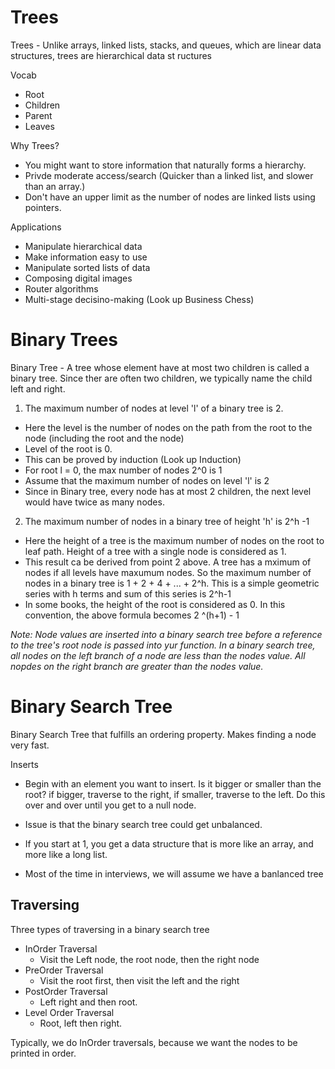 # Trees

Trees - Unlike arrays, linked lists, stacks, and queues, which are linear data structures, trees are hierarchical data st ructures

Vocab
- Root
- Children
- Parent
- Leaves

Why Trees?
- You might want to store information that naturally forms a hierarchy.
- Privde moderate access/search (Quicker than a linked list, and slower than an array.)
- Don't have an upper limit as the number of nodes are linked lists using pointers.


Applications
- Manipulate hierarchical data
- Make information easy to use
- Manipulate sorted lists of data
- Composing digital images
- Router algorithms
- Multi-stage decisino-making (Look up Business Chess)


# Binary Trees
Binary Tree - A tree whose element have at most two children is called a binary tree. Since ther are often two children, we typically name the child left and right.

1. The maximum number of nodes at level 'l' of a binary tree is 2.
- Here the level is the number of nodes on the path from the root to the node (including the root and the node)
- Level of the root is 0.
- This can be proved by induction (Look up Induction)
- For root l = 0, the max number of nodes 2^0 is 1
- Assume that the maximum number of nodes on level 'l' is 2
- Since in Binary tree, every node has at most 2 children, the next level would have twice as many nodes.

2. The maximum number of nodes in a binary tree of height 'h' is 2^h -1
- Here the height of a tree is the maximum number of nodes on the root to leaf path. Height of a tree with a single node is considered as 1.
- This result ca be derived from point 2 above. A tree has a mximum of nodes if all levels have maxumum nodes. So the maximum number of nodes in a binary tree is 1 + 2 + 4 + ... + 2^h. This is a simple geometric series with h terms and sum of this series is 2^h-1
- In some books, the height of the root is considered as 0. In this convention, the above formula becomes 2 ^(h+1) - 1


*Note: Node values are inserted into a binary search tree before a reference to the tree's root node is passed into yur function. In a binary search tree, all nodes on the left branch of a node are less than the nodes value. All nopdes on the right branch are greater than the nodes value.*


# Binary Search Tree
Binary Search Tree that fulfills an ordering property. Makes finding a node very fast.

Inserts
- Begin with an element you want to insert.  Is it bigger or smaller than the root? if bigger, traverse to the right, if smaller, traverse to the left. Do this over and over until you get to a null node.
- Issue is that the binary search tree could get unbalanced.
- If you start at 1, you get a data structure that is more like an array, and more like a long list.

- Most of the time in interviews, we will assume we have a banlanced tree

## Traversing


Three types of traversing in a binary search tree
- InOrder Traversal
    - Visit the Left node, the root node, then the right node
- PreOrder Traversal
     - Visit the root first, then visit the left and the right
- PostOrder Traversal
    - Left right and then root.
- Level Order Traversal
    - Root, left then right.


Typically, we do InOrder traversals, because we want the nodes to be printed in order.